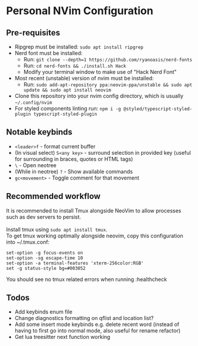 # Personal NVim Configuration

## Pre-requisites

- Ripgrep must be installed: `sudo apt install ripgrep`
- Nerd font must be installed:
  - Run: `git clone --depth=1 https://github.com/ryanoasis/nerd-fonts`
  - Run: `cd nerd-fonts && ./install.sh Hack`
  - Modify your terminal window to make use of "Hack Nerd Font"
- Most recent (unstable) version of nvim must be installed:
  - Run: `sudo add-apt-repository ppa:neovim-ppa/unstable && sudo apt update && sudo apt install neovim`
- Clone this repository into your nvim config directory, which is usually `~/.config/nvim`
- For styled components linting run: `npm i -g @styled/typescript-styled-plugin typescript-styled-plugin`

## Notable keybinds

- `<leader>f` - format current buffer
- (In visual select) `S<any key>` - surround selection in provided key (useful for surrounding in braces, quotes or HTML tags)
- `\` - Open neotree
- (While in neotree) `?` - Show available commands
- `gc<movement>` - Toggle comment for that movement

## Recommended workflow

It is recommended to install Tmux alongside NeoVim to allow processes such as dev servers to persist. <br><br>
Install tmux using `sudo apt install tmux`. <br>
To get tmux working optimally alongside neovim, copy this configuration into ~/.tmux.conf:

```
set-option -g focus-events on
set-option -sg escape-time 10
set-option -a terminal-features 'xterm-256color:RGB'
set -g status-style bg=#003052
```

You should see no tmux related errors when running :healthcheck

## Todos

- Add keybinds enum file
- Change diagnostics formatting on qflist and location list?
- Add some insert mode keybinds e.g. delete recent word (instead of having to first go into normal mode, also useful for rename refactor)
- Get lua treesitter next function working
